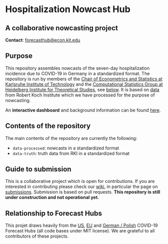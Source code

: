 # Hospitalization Nowcast Hub

## A collaborative nowcasting project

**Contact**: forecasthub@econ.kit.edu

## Purpose

This repository assembles nowcasts of the seven-day hospitalization incidence due to COVID-19 in Germany in a standardized format. The repository is run by members of the [Chair of Econometrics and Statistics at Karlsruhe Institute of Technology](https://statistik.econ.kit.edu/index.php) and the [Computational Statistics Group at Heidelberg Institute for Theoretical Studies](https://www.h-its.org/research/cst/), see [below](#forecast-hub-team). It is based on [data](https://github.com/KITmetricslab/hospitalization-nowcast-hub/wiki/Truth-data) from Robert Koch Institute which we have processed for the purpose of nowcasting.

An **interactive dashboard** and background information can be found [here](https://covid19nowcasthub.de/).

## Contents of the repository

The main contents of the repository are currently the following:

- `data-processed`: nowcasts in a standardized format
- `data-truth`: truth data from RKI in a standardized format


## Guide to submission

This is a collaborative project which is open for contributions. If you are interested in contributing please check our [wiki](https://github.com/KITmetricslab/hospitalization-nowcast-hub/wiki), in particular the page on [submissions](https://github.com/KITmetricslab/hospitalization-nowcast-hub/wiki/Submission). Submission is based on pull requests. **This repository is still under construction and not operational yet.**

## Relationship to Forecast Hubs

This projet draws heavily from the [US](https://github.com/reichlab/covid19-forecast-hub/), [EU](https://github.com/epiforecasts/covid19-forecast-hub-europe/) and [German / Polish](https://github.com/KITmetricslab/covid19-forecast-hub-de) COVID-19 Forecast Hubs (all code bases under MIT license). We are grateful to all contributors of these projects.
